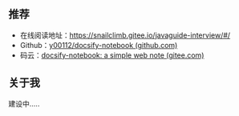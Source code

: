 ## 推荐

- 在线阅读地址：https://snailclimb.gitee.io/javaguide-interview/#/
- Github：[y00112/docsify-notebook (github.com)](https://github.com/y00112/docsify-notebook)
- 码云：[docsify-notebook: a simple web note (gitee.com)](https://gitee.com/zhao-yinshanzz/docsify-notebook)

## 关于我

建设中.....
